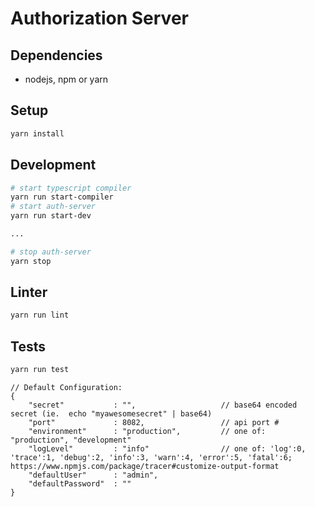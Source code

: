 # Authorization Server

## Dependencies

- nodejs, npm or yarn

## Setup
```bash
yarn install
```

## Development
```bash
# start typescript compiler
yarn run start-compiler
# start auth-server
yarn run start-dev

...

# stop auth-server
yarn stop
```

## Linter
```bash
yarn run lint
```

## Tests
```bash
yarn run test
```

```
// Default Configuration:
{
    "secret"           : "",                   // base64 encoded secret (ie.  echo "myawesomesecret" | base64)
    "port"             : 8082,                 // api port #
    "environment"      : "production",         // one of: "production", "development"
    "logLevel"         : "info"                // one of: 'log':0, 'trace':1, 'debug':2, 'info':3, 'warn':4, 'error':5, 'fatal':6; https://www.npmjs.com/package/tracer#customize-output-format
    "defaultUser"      : "admin",
    "defaultPassword"  : ""
}
```

